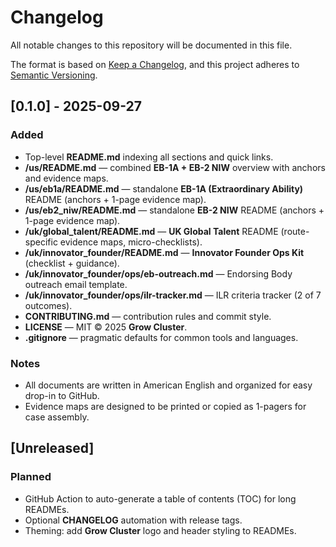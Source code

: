 # Changelog
All notable changes to this repository will be documented in this file.

The format is based on [Keep a Changelog](https://keepachangelog.com/en/1.1.0/),
and this project adheres to [Semantic Versioning](https://semver.org/spec/v2.0.0.html).

## [0.1.0] - 2025-09-27
### Added
- Top-level **README.md** indexing all sections and quick links.
- **/us/README.md** — combined **EB-1A + EB-2 NIW** overview with anchors and evidence maps.
- **/us/eb1a/README.md** — standalone **EB-1A (Extraordinary Ability)** README (anchors + 1-page evidence map).
- **/us/eb2_niw/README.md** — standalone **EB-2 NIW** README (anchors + 1-page evidence map).
- **/uk/global_talent/README.md** — **UK Global Talent** README (route-specific evidence maps, micro-checklists).
- **/uk/innovator_founder/README.md** — **Innovator Founder Ops Kit** (checklist + guidance).
- **/uk/innovator_founder/ops/eb-outreach.md** — Endorsing Body outreach email template.
- **/uk/innovator_founder/ops/ilr-tracker.md** — ILR criteria tracker (2 of 7 outcomes).
- **CONTRIBUTING.md** — contribution rules and commit style.
- **LICENSE** — MIT © 2025 **Grow Cluster**.
- **.gitignore** — pragmatic defaults for common tools and languages.

### Notes
- All documents are written in American English and organized for easy drop-in to GitHub.
- Evidence maps are designed to be printed or copied as 1-pagers for case assembly.

## [Unreleased]
### Planned
- GitHub Action to auto-generate a table of contents (TOC) for long READMEs.
- Optional **CHANGELOG** automation with release tags.
- Theming: add **Grow Cluster** logo and header styling to READMEs.

